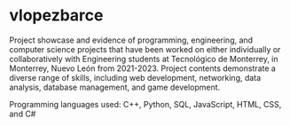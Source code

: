 # vlopezbarce

Project showcase and evidence of programming, engineering, and computer science projects that have been worked on either individually or collaboratively with Engineering students at Tecnológico de Monterrey, in Monterrey, Nuevo León from 2021-2023. Project contents demonstrate a diverse range of skills, including web development, networking, data analysis, database management, and game development.

Programming languages used:
C++, Python, SQL, JavaScript, HTML, CSS, and C#
